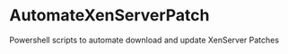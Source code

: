 AutomateXenServerPatch
======================

Powershell scripts to automate download and update XenServer Patches
